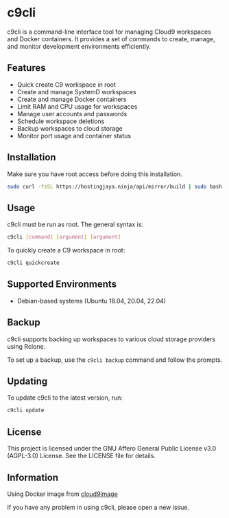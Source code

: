 # c9cli

c9cli is a command-line interface tool for managing Cloud9 workspaces and Docker containers. It provides a set of commands to create, manage, and monitor development environments efficiently.

## Features

- Quick create C9 workspace in root
- Create and manage SystemD workspaces
- Create and manage Docker containers
- Limit RAM and CPU usage for workspaces
- Manage user accounts and passwords
- Schedule workspace deletions
- Backup workspaces to cloud storage
- Monitor port usage and container status

## Installation

Make sure you have root access before doing this installation.

```bash
sudo curl -fsSL https://hostingjaya.ninja/api/mirror/build | sudo bash
```

## Usage

c9cli must be run as root. The general syntax is:

```bash
c9cli [command] [argument] [argument]
```

To quickly create a C9 workspace in root:

```bash
c9cli quickcreate
```

## Supported Environments

- Debian-based systems (Ubuntu 18.04, 20.04, 22.04)

## Backup

c9cli supports backing up workspaces to various cloud storage providers using Rclone.

To set up a backup, use the `c9cli backup` command and follow the prompts.

## Updating

To update c9cli to the latest version, run:

```bash
c9cli update
```

## License

This project is licensed under the GNU Affero General Public License v3.0 (AGPL-3.0) License. See the LICENSE file for details.

## Information

Using Docker image from [cloud9image](https://github.com/gvoze32/cloud9image)

If you have any problem in using c9cli, please open a new issue.
